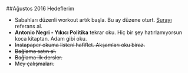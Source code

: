 ##Ağustos 2016 Hedeflerim


- Sabahları düzenli workout artık başla. Bu ay düzene oturt. [Şurayı](http://well.blogs.nytimes.com/projects/workouts/) referans al.
- **Antonio Negri - Yıkıcı Politika**  tekrar oku. Hiç bir şey hatırlamıyorsun koca kitaptan. Adam gibi oku.
- ~~Instapaper okuma listeni hafiflet. Akşamları oku biraz.~~
- ~~Bağlama satın al.~~
- ~~Bağlama ilk dersler.~~
- ~~Mey çalışmaları.~~
